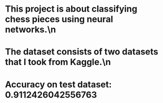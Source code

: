 # This project is about classifying chess pieces using neural networks.\n
# The dataset consists of two datasets that I took from Kaggle.\n
# Accuracy on test dataset: 0.9112426042556763
